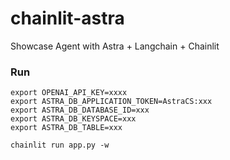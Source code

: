 # chainlit-astra
Showcase Agent with Astra + Langchain + Chainlit


### Run

```
export OPENAI_API_KEY=xxxx
export ASTRA_DB_APPLICATION_TOKEN=AstraCS:xxx
export ASTRA_DB_DATABASE_ID=xxx
export ASTRA_DB_KEYSPACE=xxx
export ASTRA_DB_TABLE=xxx
```

```
chainlit run app.py -w
```